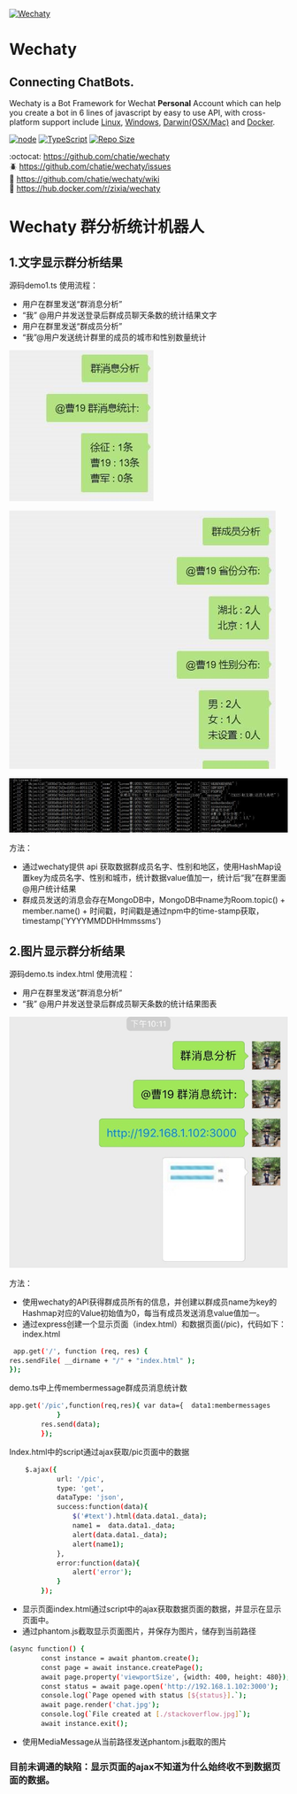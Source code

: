 [![Wechaty](https://raw.githubusercontent.com/chatie/wechaty/master/image/wechaty-logo-en.png)](https://github.com/chatie/wechaty)

# Wechaty 

## Connecting ChatBots.

Wechaty is a Bot Framework for Wechat **Personal** Account which can help you create a bot in 6 lines of javascript by easy to use API, with cross-platform support include [Linux](https://travis-ci.org/chatie/wechaty), [Windows](https://ci.appveyor.com/project/chatie/wechaty), [Darwin(OSX/Mac)](https://travis-ci.org/chatie/wechaty) and [Docker](https://circleci.com/gh/chatie/wechaty).

[![node](https://img.shields.io/node/v/wechaty.svg?maxAge=604800)](https://nodejs.org/)
[![TypeScript](https://img.shields.io/badge/%3C%2F%3E-TypeScript-blue.svg)](https://github.com/ellerbrock/typescript-badges/)
[![Repo Size](https://reposs.herokuapp.com/?path=Chatie/wechaty)](https://github.com/chatie/wechaty)

:octocat: <https://github.com/chatie/wechaty>  
:beetle: <https://github.com/chatie/wechaty/issues>  
:book: <https://github.com/chatie/wechaty/wiki>  
:whale: <https://hub.docker.com/r/zixia/wechaty>  

# Wechaty 群分析统计机器人

## 1.文字显示群分析结果
源码demo1.ts
使用流程：
 - 用户在群里发送“群消息分析”
 - “我” @用户并发送登录后群成员聊天条数的统计结果文字
 - 用户在群里发送“群成员分析”
 - “我”@用户发送统计群里的成员的城市和性别数量统计
 
![](1.jpg)

![](2.jpg)

![](3.jpg)

方法：
- 通过wechaty提供 api 获取数据群成员名字、性别和地区，使用HashMap设置key为成员名字、性别和城市，统计数据value值加一，统计后“我”在群里面@用户统计结果
- 群成员发送的消息会存在MongoDB中，MongoDB中name为Room.topic() + member.name() + 时间戳，时间戳是通过npm中的time-stamp获取，timestamp('YYYYMMDDHHmmssms')

## 2.图片显示群分析结果

源码demo.ts index.html
使用流程：
 - 用户在群里发送“群消息分析”
 - “我” @用户并发送登录后群成员聊天条数的统计结果图表
 
 ![](4.jpg)
 
 方法：
- 使用wechaty的API获得群成员所有的信息，并创建以群成员name为key的Hashmap对应的Value初始值为0，每当有成员发送消息value值加一。
- 通过express创建一个显示页面（index.html）和数据页面(/pic)，代码如下：
index.html
```sh	
 app.get('/', function (req, res) {
res.sendFile( __dirname + "/" + "index.html" );
});
```
demo.ts中上传membermessage群成员消息统计数
```sh
app.get('/pic',function(req,res){ var data={  data1:membermessages
            }
		res.send(data);
		});
```
Index.html中的script通过ajax获取/pic页面中的数据
```sh
	$.ajax({
            url: '/pic',
            type: 'get',
            dataType: 'json',
            success:function(data){
                $('#text').html(data.data1._data);
				name1 =  data.data1._data;
				alert(data.data1._data);
				alert(name1);
            },
            error:function(data){
                alert('error');
            }
        });
```
- 显示页面index.html通过script中的ajax获取数据页面的数据，并显示在显示页面中。
- 通过phantom.js截取显示页面图片，并保存为图片，储存到当前路径
```sh
(async function() {
		const instance = await phantom.create();
		const page = await instance.createPage();
		await page.property('viewportSize', {width: 400, height: 480});
		const status = await page.open('http://192.168.1.102:3000');
		console.log(`Page opened with status [${status}].`);
		await page.render('chat.jpg');
		console.log(`File created at [./stackoverflow.jpg]`);
		await instance.exit();
```
- 使用MediaMessage从当前路径发送phantom.js截取的图片

### 目前未调通的缺陷：显示页面的ajax不知道为什么始终收不到数据页面的数据。


